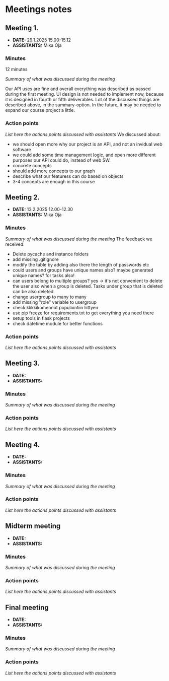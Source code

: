 # Meetings notes

## Meeting 1.
* **DATE:** 29.1.2025 15.00-15.12
* **ASSISTANTS:**
Mika Oja

### Minutes 
12 minutes

*Summary of what was discussed during the meeting*

Our API uses are fine and overall everything was described as passed during the first meeting. UI design is not needed to implement now, because it is designed in fourth or fifth deliverables. Lot of the discussed things are described above, in the summary-option. In the future, it may be needed to expand our course project a little.

### Action points

*List here the actions points discussed with assistants*
We discussed about:
- we should open more why our project is an API, and not an invidual web software
- we could add some time management logic, and open more different purposes our API could do, instead of web SW.
- concrete concepts
- should add more concepts to our graph
- describe what our featuress can do based on objects
- 3-4 concepts are enough in this course

## Meeting 2.
* **DATE:** 13.2.2025 12.00-12.30
* **ASSISTANTS:** Mika Oja

### Minutes
*Summary of what was discussed during the meeting*
The feedback we received:
- Delete pycache and instance folders
- add missing .gitignore
- modify the table by adding also there the length of passwords etc
- could users and groups have unique names also? maybe generated unique names? for tasks also!
- can users belong to multiple groups? yes -> it's not convenient to delete the user also when a group is deleted. Tasks under group that is deleted can be also deleted.
- change usergroup to many to many
- add missing "role" variable to usergroup
- check klikkikomennot populointiin liittyen
- use pip freeze for requirements.txt to get everything you need there
- setup tools in flask projects
- check datetime module for better functions

### Action points
*List here the actions points discussed with assistants*




## Meeting 3.
* **DATE:**
* **ASSISTANTS:**

### Minutes
*Summary of what was discussed during the meeting*

### Action points
*List here the actions points discussed with assistants*




## Meeting 4.
* **DATE:**
* **ASSISTANTS:**

### Minutes
*Summary of what was discussed during the meeting*

### Action points
*List here the actions points discussed with assistants*




## Midterm meeting
* **DATE:**
* **ASSISTANTS:**

### Minutes
*Summary of what was discussed during the meeting*

### Action points
*List here the actions points discussed with assistants*




## Final meeting
* **DATE:**
* **ASSISTANTS:**

### Minutes
*Summary of what was discussed during the meeting*

### Action points
*List here the actions points discussed with assistants*




